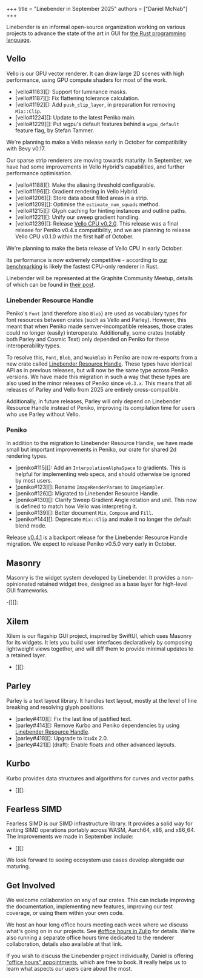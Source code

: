 +++
title = "Linebender in September 2025"
authors = ["Daniel McNab"]
+++

Linebender is an informal open-source organization working on various projects to advance the state of the art in GUI for [the Rust programming language](https://rust-lang.org).

## Vello

Vello is our GPU vector renderer.
It can draw large 2D scenes with high performance, using GPU compute shaders for most of the work.

- [vello#1183][]: Support for luminance masks.
- [vello#1187][]: Fix flattening tolerance calculation.
- [vello#1192][]: Add `push_clip_layer`, in preparation for removing `Mix::Clip`.
- [vello#1224][]: Update to the latest Peniko main.
- [vello#1229][]: Put wgpu's default features behind a `wgpu_default` feature flag, by Stefan Tammer.

We're planning to make a Vello release early in October for compatibility with Bevy v0.17.

Our sparse strip renderers are moving towards maturity.
In September, we have had some improvements in Vello Hybrid's capabilities, and further performance optimisation.

- [vello#1188][]: Make the aliasing threshold configurable.
- [vello#1196][]: Gradient rendering in Vello Hybrid.
- [vello#1206][]: Store data about filled areas in a strip.
- [vello#1209][]: Optimise the `estimate_num_squads` method.
- [vello#1215][]: Glyph caching for hinting instances and outline paths.
- [vello#1221][]: Unify our sweep gradient handling.
- [vello#1239][]: Release [Vello CPU v0.2.0](https://github.com/linebender/vello/releases/tag/sparse-stips-v0.0.2). This release was a final release for Peniko v0.4.x compatibility, and we are planning to release Vello CPU v0.1.0 within the first half of October.

We're planning to make the beta release of Vello CPU in early October.
<!-- TODO: What to say exactly here? -->
Its performance is now extremely competitive - according to [our benchmarking](https://laurenzv.github.io/vello_chart/) is likely the fastest CPU-only renderer in Rust.
<!-- TODO: We'd like to thank Laurenz, something about Master's project, etc. -->

<!-- TODO: This roadmap is a bit out of date.
Our [working roadmap](https://docs.google.com/document/d/1ZquH-53j2OedTbgEKCJBKTh4WLE11UveM10mNdnVARY/edit?tab=t.0#heading=h.j3duh9pgdm94) outlines the planned timeline for work on the renderers into next year. -->
<figure>

<!-- <img style="height: auto; width: 50%; margin-left: 25%;" width="666" height="673" src="hybrid-blending.png" alt="A series of overlapping shapes of various colours, variously composited."> -->

<figcaption>

<!-- TODO: What Image? Gradients in Vello Hybrid? Performance improvements since July? -->

</figcaption>
</figure>

Linebender will be represented at the Graphite Community Meetup, details of which can be found in [their post](https://graphite.rs/blog/graphite-community-meetup-in-germany/).

### Linebender Resource Handle

Peniko's `Font` (and therefore also `Blob`) are used as vocabulary types for font resources between crates (such as Vello and Parley).
However, this meant that when Peniko made semver-incompatible releases, those crates could no longer (easily) interoperate.
Additionally, some crates (notably both Parley and Cosmic Text) only depended on Peniko for these interoperability types.

To resolve this, `Font`, `Blob`, and `WeakBlob` in Peniko are now re-exports from a new crate called [Linebender Resource Handle](https://crates.io/crates/linebender_resource_handle).
These types have identical API as in previous releases, but will now be the same type across Peniko versions.
We have made this migration in such a way that these types are also used in the minor releases of Peniko since `v0.3.x`.
This means that all releases of Parley and Vello from 2025 are entirely cross-compatible.

Additionally, in future releases, Parley will only depend on Linebender Resource Handle instead of Peniko, improving its compilation time for users who use Parley without Vello.

### Peniko

In addition to the migration to Linebender Resource Handle, we have made small but important improvements in Peniko, our crate for shared 2d rendering types.

- [peniko#115][]: Add an `InterpolationAlphaSpace` to gradients. This is helpful for implementing web specs, and should otherwise be ignored by most users.
- [peniko#123][]: Rename `ImageRenderParams` to `ImageSampler`.
- [peniko#126][]: Migrated to Linebender Resource Handle.
- [peniko#130][]: Clarify Sweep Gradient Angle rotation and unit. This now is defined to match how Vello was interpreting it.
- [peniko#139][]: Better document `Mix`, `Compose` and `Fill`.
- [peniko#144][]: Deprecate `Mix::Clip` and make it no longer the default blend mode.

Release [v0.4.1](https://github.com/linebender/peniko/releases/tag/v0.4.1) is a backport release for the Linebender Resource Handle migration.
We expect to release Peniko v0.5.0 very early in October.

## Masonry

Masonry is the widget system developed by Linebender.
It provides a non-opinionated retained widget tree, designed as a base layer for high-level GUI frameworks.

<!-- TODO -->
-[][]:

## Xilem

Xilem is our flagship GUI project, inspired by SwiftUI, which uses Masonry for its widgets.
It lets you build user interfaces declaratively by composing lightweight views together, and will diff them to provide minimal updates to a retained layer.

<!-- TODO -->
- [][]:

<!-- TODO: If there were Placehero updates, they go here. -->

<!-- TODO: Add screenshot. -->

## Parley

Parley is a text layout library.
It handles text layout, mostly at the level of line breaking and resolving glyph positions.

- [parley#410][]: Fix the last line of justified text.
- [parley#414][]: Remove Kurbo and Peniko dependencies by using [Linebender Resource Handle](#linebender-resource-handle).
- [parley#418][]: Upgrade to icu4x 2.0.
- [parley#421][] (draft): Enable floats and other advanced layouts.

## Kurbo

Kurbo provides data structures and algorithms for curves and vector paths.
<!-- TODO: We released v0.12 -->

<!-- TODO -->
- [][]:

## Fearless SIMD

Fearless SIMD is our SIMD infrastructure library.
It provides a solid way for writing SIMD operations portably across WASM, Aarch64, x86, and x86_64.
The improvements we made in September include:

- [][]:

We look forward to seeing ecosystem use cases develop alongside our maturing.

## Get Involved

We welcome collaboration on any of our crates.
This can include improving the documentation, implementing new features, improving our test coverage, or using them within your own code.

We host an hour long office hours meeting each week where we discuss what's going on in our projects.
See [#office hours in Zulip](https://xi.zulipchat.com/#narrow/channel/359642-office-hours) for details.
We're also running a separate office hours time dedicated to the renderer collaboration, details also available at that link.

If you wish to discuss the Linebender project individually, Daniel is offering ["office hours" appointments](https://calendar.google.com/calendar/u/0/appointments/schedules/AcZssZ32eQYJ9DtZ_wJaYNtT36YioETiloZDIdImFpBFRo5-XsqGzpikgkg47LPsiHhpiwiQ1orOwwW2), which are free to book.
It really helps us to learn what aspects our users care about the most.
